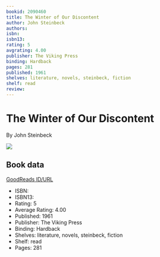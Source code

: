 ```yaml
---
bookid: 2090460
title: The Winter of Our Discontent
author: John Steinbeck
authors: 
isbn: 
isbn13: 
rating: 5
avgrating: 4.00
publisher: The Viking Press
binding: Hardback
pages: 281
published: 1961
shelves: literature, novels, steinbeck, fiction
shelf: read
review: 
---
```


# The Winter of Our Discontent

By John Steinbeck

![](https://i.gr-assets.com/images/S/compressed.photo.goodreads.com/books/1218934195l/2090460.jpg)

## Book data

[GoodReads ID/URL](https://www.goodreads.com/book/show/2090460)

- ISBN: 
- ISBN13: 
- Rating: 5
- Average Rating: 4.00
- Published: 1961
- Publisher: The Viking Press
- Binding: Hardback
- Shelves: literature, novels, steinbeck, fiction
- Shelf: read
- Pages: 281


